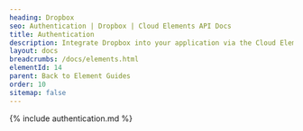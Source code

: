 ```yaml
---
heading: Dropbox
seo: Authentication | Dropbox | Cloud Elements API Docs
title: Authentication
description: Integrate Dropbox into your application via the Cloud Elements APIs.
layout: docs
breadcrumbs: /docs/elements.html
elementId: 14
parent: Back to Element Guides
order: 10
sitemap: false
---
```


{% include authentication.md %}
